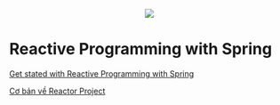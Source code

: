 <p align="center">
  <img src="https://www.vinsguru.com/wp-content/uploads/2019/12/reactor-header.png" />
</p>

# Reactive Programming with Spring

[Get stated with Reactive Programming with Spring](./get-started.md)

[Cơ bản về Reactor Project](./reactor-basic.md)